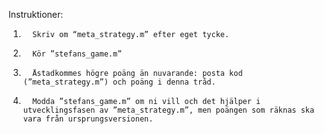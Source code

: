 Instruktioner:
1.       Skriv om “meta_strategy.m” efter eget tycke.
2.       Kör ”stefans_game.m”
3.       Åstadkommes högre poäng än nuvarande: posta kod (”meta_strategy.m”) och poäng i denna tråd.
4.       Modda ”stefans_game.m” om ni vill och det hjälper i utvecklingsfasen av ”meta_strategy.m”, men poängen som räknas ska vara från ursprungsversionen.
